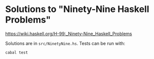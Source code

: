 # Solutions to "Ninety-Nine Haskell Problems"

https://wiki.haskell.org/H-99:_Ninety-Nine_Haskell_Problems

Solutions are in `src/NinetyNine.hs`. Tests can be run with:

```
cabal test
```
